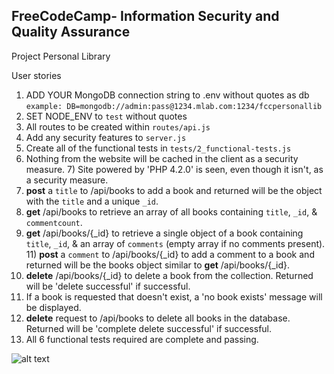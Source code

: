 **FreeCodeCamp**- Information Security and Quality Assurance
------

Project Personal Library

User stories

1) ADD YOUR MongoDB connection string to .env without quotes as db
    `example: DB=mongodb://admin:pass@1234.mlab.com:1234/fccpersonallib`
2) SET NODE_ENV to `test` without quotes
3) All routes to be created within `routes/api.js`
4) Add any security features to `server.js`
5) Create all of the functional tests in `tests/2_functional-tests.js`
6) Nothing from the website will be cached in the client as a security measure. 7) Site powered by 'PHP 4.2.0' is seen, even though it isn't, as a security measure.
8) **post** a `title` to /api/books to add a book and returned will be the object with the `title` and a unique `_id`.
9) **get** /api/books to retrieve an array of all books containing `title`, `_id`, & `commentcount`.
10) **get** /api/books/{_id} to retrieve a single object of a book containing `title`, `_id`, & an array of `comments` (empty array if no comments present). 11) **post** a `comment` to /api/books/{_id} to add a comment to a book and returned will be the books object similar to **get** /api/books/{_id}.
12) **delete** /api/books/{_id} to delete a book from the collection. Returned will be 'delete successful' if successful.
13) If a book is requested that doesn't exist, a 'no book exists' message will be displayed.
14) **delete** request to /api/books to delete all books in the database. Returned will be 'complete delete successful' if successful.
15) All 6 functional tests required are complete and passing.

![alt text](https://cdn.gomix.com/d7932c52-287f-4dae-b175-631fef453000%2FScreen%20Shot%202016-12-16%20at%201.35.56%20AM.png "")
